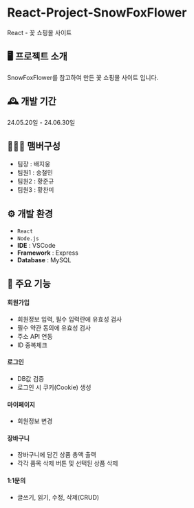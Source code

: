# React-Project-SnowFoxFlower
React - 꽃 쇼핑몰 사이트

## 🖥️ 프로젝트 소개
SnowFoxFlower를 참고하여 만든 꾳 쇼핑몰 사이트 입니다.

## 🕰️ 개발 기간
24.05.20일 - 24.06.30일
## 🧑‍🤝‍🧑 맴버구성
- 팀장 : 배지웅 
- 팀원1 : 송철민
- 팀원2 : 황준규
- 팀원3 : 황찬미


## ⚙️ 개발 환경
- `React` 
- `Node.js`
- **IDE** : VSCode
- **Framework** : Express
- **Database** : MySQL

## 📌 주요 기능
#### 회원가입 
- 회원정보 입력, 필수 입력란에 유효성 검사
- 필수 약관 동의에 유효성 검사
- 주소 API 연동
- ID 중복체크
#### 로그인
- DB값 검증
- 로그인 시 쿠키(Cookie) 생성
#### 마이페이지
-  회원정보 변경
#### 장바구니
- 장바구니에 담긴 상품 총액 출력
- 각각 품목 삭제 버튼 및 선택된 상품 삭제
#### 1:1문의
- 글쓰기, 읽기, 수정, 삭제(CRUD)




